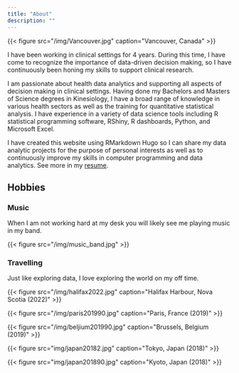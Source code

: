 ```yaml
---
title: "About"
description: ""
---
```

{{< figure src="/img/Vancouver.jpg" caption="Vancouver, Canada" >}}


I have been working in clinical settings for 4 years. During this time, I have come to recognize the importance of data-driven decision making, so I have continuously been honing my skills to support clinical research.

I am passionate about health data analytics and supporting all aspects of decision making in clinical settings. Having done my Bachelors and Masters of Science degrees in Kinesiology, I have a broad range of knowledge in various health sectors as well as the training for quantitative statistical analysis. I have experience in a variety of data science tools including R statistical programming software, RShiny, R dashboards, Python, and Microsoft Excel.


I have created this website using RMarkdown Hugo so I can share my data analytic projects for the purpose of personal interests as well as to continuously improve my skills in computer programming and data analytics. See more in my [resume](/resume/).




## Hobbies

### Music

When I am not working hard at my desk you will likely see me playing music in my band.

{{< figure src="/img/music_band.jpg" >}}


### Travelling 

Just like exploring data, I love exploring the world on my off time. 

{{< figure src="/img/halifax2022.jpg" caption="Halifax Harbour, Nova Scotia  (2022)"  >}}



{{< figure src="/img/paris201990.jpg" caption="Paris, France (2019)"  >}}

{{< figure src="/img/beljium201990.jpg" caption="Brussels, Belgium  (2019)"  >}}

{{< figure src="img/japan20182.jpg" caption="Tokyo, Japan  (2018)" >}}


{{< figure src="img/japan201890.jpg" caption="Kyoto, Japan  (2018)" >}}



